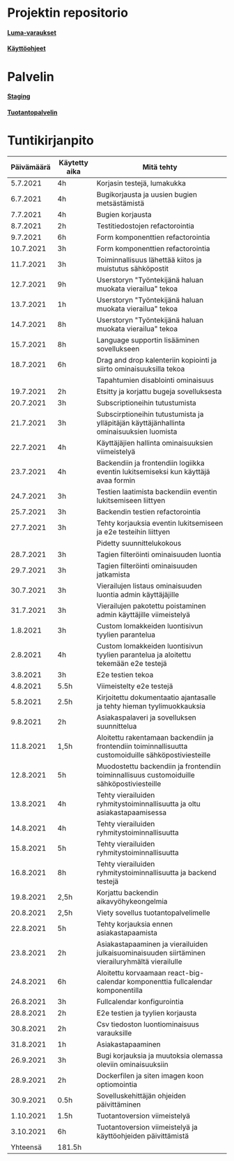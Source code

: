 # Projektin repositorio

#### [Luma-varaukset](https://github.com/lumawelhot/Luma-varaukset)
#### [Käyttöohjeet](https://github.com/lumawelhot/Luma-varaukset/wiki)

# Palvelin

#### [Staging](https://ohtup-staging.cs.helsinki.fi/luma-varaukset)
#### [Tuotantopalvelin](https://luma-varaukset.cs.helsinki.fi/)

# Tuntikirjanpito
|Päivämäärä|Käytetty aika|Mitä tehty|
|---|---|---|
|5.7.2021|4h|Korjasin testejä, lumakukka|
|6.7.2021|4h|Bugikorjausta ja uusien bugien metsästämistä|
|7.7.2021|4h|Bugien korjausta|
|8.7.2021|2h|Testitiedostojen refactorointia|
|9.7.2021|6h|Form komponenttien refactorointia|
|10.7.2021|3h|Form komponenttien refactorointia|
|11.7.2021|3h|Toiminnallisuus lähettää kiitos ja muistutus sähköpostit|
|12.7.2021|9h|Userstoryn "Työntekijänä haluan muokata vierailua" tekoa|
|13.7.2021|1h|Userstoryn "Työntekijänä haluan muokata vierailua" tekoa|
|14.7.2021|8h|Userstoryn "Työntekijänä haluan muokata vierailua" tekoa|
|15.7.2021|8h|Language supportin lisääminen sovellukseen|
|18.7.2021|6h|Drag and drop kalenteriin kopiointi ja siirto ominaisuuksilla tekoa|
|||Tapahtumien disablointi ominaisuus|
|19.7.2021|2h|Etsitty ja korjattu bugeja sovelluksesta|
|20.7.2021|3h|Subscriptioneihin tutustumista|
|21.7.2021|3h|Subscirptioneihin tutustumista ja ylläpitäjän käyttäjänhallinta ominaisuuksien luomista|
|22.7.2021|4h|Käyttäjäjien hallinta ominaisuuksien viimeistelyä|
|23.7.2021|4h|Backendiin ja frontendiin logiikka eventin lukitsemiseksi kun käyttäjä avaa formin|
|24.7.2021|3h|Testien laatimista backendiin eventin lukitsemiseen liittyen|
|25.7.2021|3h|Backendin testien refactorointia|
|27.7.2021|3h|Tehty korjauksia eventin lukitsemiseen ja e2e testeihin liittyen|
|||Pidetty suunnittelukokous|
|28.7.2021|3h|Tagien filteröinti ominaisuuden luontia|
|29.7.2021|3h|Tagien filteröinti ominaisuuden jatkamista|
|30.7.2021|3h|Vierailujen listaus ominaisuuden luontia admin käyttäjäjille|
|31.7.2021|3h|Vierailujen pakotettu poistaminen admin käyttäjille viimeistelyä|
|1.8.2021|3h|Custom lomakkeiden luontisivun tyylien parantelua|
|2.8.2021|4h|Custom lomakkeiden luontisivun tyylien parantelua ja aloitettu tekemään e2e testejä|
|3.8.2021|3h|E2e testien tekoa|
|4.8.2021|5.5h|Viimeistelty e2e testejä|
|5.8.2021|2.5h|Kirjoitettu dokumentaatio ajantasalle ja tehty hieman tyylimuokkauksia|
|9.8.2021|2h|Asiakaspalaveri ja sovelluksen suunnittelua|
|11.8.2021|1,5h|Aloitettu rakentamaan backendiin ja frontendiin toiminnallisuutta customoiduille sähköpostiviesteille|
|12.8.2021|5h|Muodostettu backendiin ja frontendiin toiminnallisuus customoiduille sähköpostiviesteille|
|13.8.2021|4h|Tehty vierailuiden ryhmitystoiminnallisuutta ja oltu asiakastapaamisessa|
|14.8.2021|4h|Tehty vierailuiden ryhmitystoiminnallisuutta|
|15.8.2021|5h|Tehty vierailuiden ryhmitystoiminnallisuutta|
|16.8.2021|8h|Tehty vierailuiden ryhmitystoiminnallisuutta ja backend testejä|
|19.8.2021|2,5h|Korjattu backendin aikavyöhykeongelmia|
|20.8.2021|2,5h|Viety sovellus tuotantopalvelimelle|
|22.8.2021|5h|Tehty korjauksia ennen asiakastapaamista|
|23.8.2021|2h|Asiakastapaaminen ja vierailuiden julkaisuominaisuuden siirtäminen vierailuryhmältä vierailulle|
|24.8.2021|6h|Aloitettu korvaamaan react-big-calendar komponenttia fullcalendar komponentilla|
|26.8.2021|3h|Fullcalendar konfigurointia|
|28.8.2021|2h|E2e testien ja tyylien korjausta|
|30.8.2021|2h|Csv tiedoston luontiominaisuus varauksille|
|31.8.2021|1h|Asiakastapaaminen|
|26.9.2021|3h|Bugi korjauksia ja muutoksia olemassa oleviin ominaisuuksiin|
|28.9.2021|2h|Dockerfilen ja siten imagen koon optiomointia|
|30.9.2021|0.5h|Sovelluskehittäjän ohjeiden päivittäminen|
|1.10.2021|1.5h|Tuotantoversion viimeistelyä|
|3.10.2021|6h|Tuotantoversion viimeistelyä ja käyttöohjeiden päivittämistä|
|Yhteensä|181.5h||
